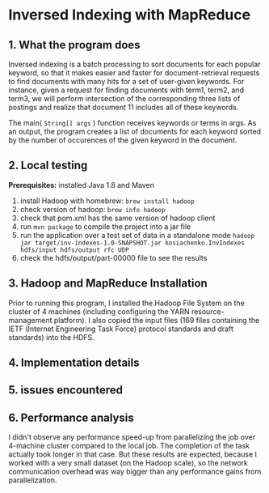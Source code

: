 # Inversed Indexing with MapReduce

## 1. What the program does

Inversed indexing is a batch processing to sort documents for each popular keyword, so that it makes easier and faster for document-retrieval requests to find documents with
many hits for a set of user-given keywords. For instance, given a request for finding documents with term1,
term2, and term3, we will perform intersection of the corresponding three lists of postings and realize that
document 11 includes all of these keywords.

The main( `String[] args` ) function receives keywords or terms in args. As an output, the program creates a list of
documents for each keyword sorted by the number of occurences of the given keyword in the document.

## 2. Local testing

**Prerequisites:** installed Java 1.8 and Maven

1. install Hadoop with homebrew: `brew install hadoop`
2. check version of hadoop: `brew info hadoop`
3. check that pom.xml has the same version of hadoop client
4. run `mvn package` to compile the project into a jar file
5. run the application over a test set of data in a standalone mode `hadoop jar target/inv-indexes-1.0-SNAPSHOT.jar kosiachenko.InvIndexes hdfs/input hdfs/output rfc UDP`
6. check the hdfs/output/part-00000 file to see the results

## 3. Hadoop and MapReduce Installation

Prior to running this program, I installed the Hadoop File System on the cluster of 4 machines (including configuring the YARN resource-management platform).
I also copied the input files (169 files containing the IETF (Internet Engineering Task Force) protocol standards and draft standards) into the HDFS.

## 4. Implementation details


## 5. issues encountered


## 6. Performance analysis

I didn't observe any performance speed-up from parallelizing the job over 4-machine cluster compared to the local job. The completion of the task actually took longer in that case.
But these results are expected, because I worked with a very small dataset (on the Hadoop scale), so the network
communication overhead was way bigger than any performance gains from parallelization.
